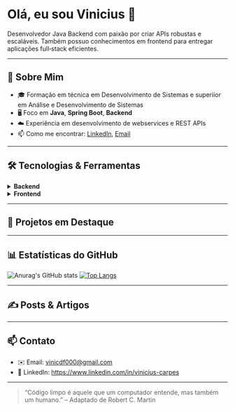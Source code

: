 # Olá, eu sou Vinicius 👋

Desenvolvedor Java Backend com paixão por criar APIs robustas e escaláveis. Também possuo conhecimentos em frontend para entregar aplicações full‑stack eficientes.

---

## 🚀 Sobre Mim

- 🎓 Formação em técnica em Desenvolvimento de Sistemas e superiior em Análise e Desenvolvimento de Sistemas  
- 🖥️ Foco em **Java**, **Spring Boot**, **Backend**  
- ☁️ Experiência em desenvolvimento de webservices e REST APIs   
- 📫 Como me encontrar: [LinkedIn](https://www.linkedin.com/in/vinicius-carpes), [Email](mailto:vinicdf000@gmail.com)

---

## 🛠️ Tecnologias & Ferramentas

<details>
  <summary><strong>Backend</strong></summary>
  
  - **Linguagens**: Java  
  - **Frameworks**: Spring Framework, Spring Web, Spring Security, Spring MVC, Spring Data JPA
  - **Persistência**: Hibernate, JPA, MySQL, PostgreSQL  
  - **Arquitetura**: REST, MVC    
</details>

<details>
  <summary><strong>Frontend</strong></summary>
  
  - **Linguagens**: Java, JavaScript, 
  - **Frameworks/Bibliotecas**: Bootstrap, Thymeleaf, Spring Web  
  - **Markup & Estilos**: HTML5, CSS3, Bootstrap  
</details>

---

## 📂 Projetos em Destaque


---

## 📊 Estatísticas do GitHub


  ![Anurag's GitHub stats](https://github-readme-stats.vercel.app/api?username=vinicarpes&show_icons=true&theme=highcontrast) [![Top Langs](https://github-readme-stats.vercel.app/api/top-langs/?username=vinicarpes&layout=donut&theme=highcontrast)](https://github.com/anuraghazra/github-readme-stats)

---

## ✍️ Posts & Artigos

---

## 📫 Contato

- ✉️ Email: vinicdf000@gmail.com  
- 💼 LinkedIn: https://www.linkedin.com/in/vinicius-carpes  

---

> “Código limpo é aquele que um computador entende, mas também um humano.” – Adaptado de Robert C. Martin

